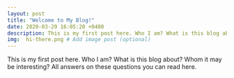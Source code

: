 ```yaml
---
layout: post
title: "Welcome to My Blog!"
date: 2020-03-29 16:05:20 +0400
description: This is my first post here. Who I am? What is this blog about? Whom it may be interesting? All answers on these questions you can read here # Add post description (optional)
img:  hi-there.png # Add image post (optional)
---
```

This is my first post here. Who I am? What is this blog about? Whom it may be interesting? All answers on these questions you can read here.

